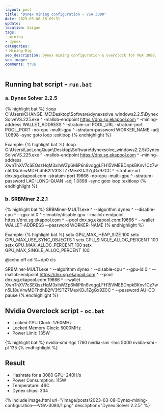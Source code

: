 ```yaml
---
layout: post
title: "Dynex mining configuration - VGA 3080"
date: 2023-03-08 15:09:31
update:
location: Saigon
tags:
- mining
- dynex
categories:
- Mining Rig
seo_description: Dynex mining configuration & overclock for VGA 3080.
seo_image:
comments: true
---
```


## Running bat script - `run.bat`
### a. Dynex Solver 2.2.5
{% highlight bat %}
:loop
C:\Users\CHANGE_ME\Desktop\Software\dynexsolve_windows2.2.5\DynexSolveVS.225.exe ^
  -mallob-endpoint https://dnx.sg.ekapool.com ^
  -mining-address WALLET_ADDRESS ^
  -stratum-url POOL_URL -stratum-port POOL_PORT -no-cpu -multi-gpu ^
  -stratum-password WORKER_NAME -adj 1.0898 -sync
goto loop
:exitloop
{% endhighlight %}

Example:
{% highlight bat %}
:loop
C:\Users\LacLongQuan\Desktop\Software\dynexsolve_windows2.2.5\DynexSolveVS.225.exe ^
  -mallob-endpoint https://dnx.sg.ekapool.com ^
  -mining-address XwnTnXV7cSEQszHqM3xihWZp6MiP6n8vqggLFH15VMEBDnpkBKnv1Cz7wn5L18uVrwMDFhdhB2fV3fSTZ7MexKDJ1ZgGx9ZCC ^
  -stratum-url dnx.sg.ekapool.com -stratum-port 19666 -no-cpu -multi-gpu ^
  -stratum-password LAC-LONG-QUAN -adj 1.0898 -sync
goto loop
:exitloop
{% endhighlight %}

### b. SRBMiner 2.2.1
{% highlight bat %}
SRBMiner-MULTI.exe ^
  --algorithm dynex ^
  --disable-cpu ^
  --gpu-id 0 ^ :: enable/disable gpu
  --mallob-endpoint https://dnx.sg.ekapool.com ^
  --pool dnx.sg.ekapool.com:19666 ^
  --wallet WALLET-ADDRESS
  ⁣--password WORKER-NAME
{% endhighlight %}

Example:
{% highlight bat %}
setx GPU_MAX_HEAP_SIZE 100
setx GPU_MAX_USE_SYNC_OBJECTS 1
setx GPU_SINGLE_ALLOC_PERCENT 100
setx GPU_MAX_ALLOC_PERCENT 100
setx GPU_MAX_SINGLE_ALLOC_PERCENT 100

@echo off
cd %~dp0
cls

SRBMiner-MULTI.exe ^
--algorithm dynex ^
--disable-cpu ^
--gpu-id 0 ^
--mallob-endpoint https://dnx.sg.ekapool.com ^
--pool dnx.sg.ekapool.com:19666 ^
--wallet XwnTnXV7cSEQszHqM3xihWZp6MiP6n8vqggLFH15VMEBDnpkBKnv1Cz7wn5L18uVrwMDFhdhB2fV3fSTZ7MexKDJ1ZgGx9ZCC ^
⁣--password AU-CO
pause
{% endhighlight %}

## Nvidia Overclock script - `oc.bat`
- Locked GPU Clock: 1760MHz
- Locked Memory Clock: 5000MHz
- Power Limit: 135W

{% highlight bat %}
nvidia-smi -lgc 1760
nvidia-smi -lmc 5000
nvidia-smi -pl 135
{% endhighlight %}


## Result
- Hashrate for a 3080 GPU: 240H/s
- Power Consumption: 115W
- Temperature: 46C
- Dynex chips: 334

{% include image.html url="/image/posts/2023-03-08-Dynex-mining-configuration---VGA-3080/1.png" description="Dynex Solver 2.2.5" %}
